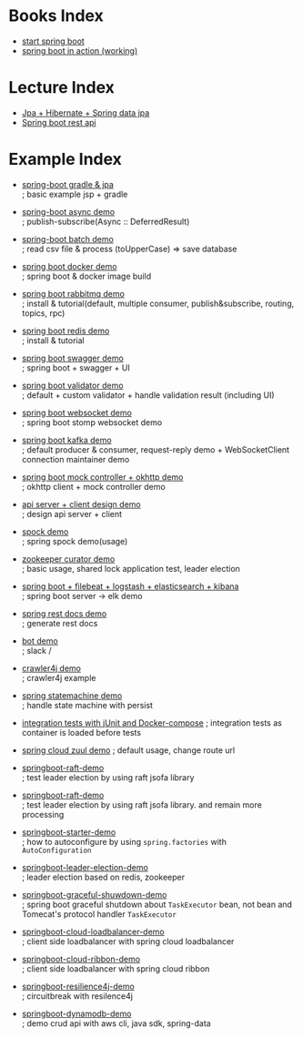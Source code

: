 # Books Index

- <a href="https://github.com/zacscoding/spring-boot-example/tree/master/book/start-spring-boot">start spring boot</a>
- <a href="https://github.com/zacscoding/spring-boot-example/tree/master/book/spring-boot-inaction">spring boot in action (working)</a>  

# Lecture Index  

- <a href="book/jpashop">Jpa + Hibernate + Spring data jpa</a>  
- <a href="book/rest-api-demo">Spring boot rest api</a>  


# Example Index

- <a href="https://github.com/zacscoding/spring-boot-example/tree/master/spring-boot-gradle"> spring-boot gradle & jpa</a>  
; basic example jsp + gradle  

- <a href="https://github.com/zacscoding/spring-boot-example/tree/master/springboot-async-demo"> spring-boot async demo</a>    
; publish-subscribe(Async :: DeferredResult)  

- <a href="https://github.com/zacscoding/spring-boot-example/tree/master/springboot-batch-demo"> spring-boot batch demo</a>  
; read csv file & process (toUpperCase) => save database  

- <a href="https://github.com/zacscoding/spring-boot-example/tree/master/springboot-docker">spring boot docker demo</a>  
; spring boot & docker image build  

- <a href="https://github.com/zacscoding/spring-boot-example/tree/master/springboot-rabbitmq-demo">spring boot rabbitmq demo</a>  
; install & tutorial(default, multiple consumer, publish&subscribe, routing, topics, rpc)  

- <a href="https://github.com/zacscoding/spring-boot-example/tree/master/springboot-redis-demo">spring boot redis demo</a>  
; install & tutorial  

- <a href="https://github.com/zacscoding/spring-boot-example/tree/master/springboot-swagger-demo">spring boot swagger demo</a>  
; spring boot + swagger + UI  

- <a href="https://github.com/zacscoding/spring-boot-example/tree/master/springboot-validator-demo">spring boot validator demo</a>  
; default + custom validator + handle validation result (including UI)  

- <a href="https://github.com/zacscoding/spring-boot-example/tree/master/springboot-websocket-demo">spring boot websocket demo</a>  
; spring boot stomp websocket demo  

- <a href="https://github.com/zacscoding/spring-boot-example/tree/master/springboot-kafka-demo">spring boot kafka demo</a>  
; default producer & consumer, request-reply demo + WebSocketClient connection maintainer demo  

- <a href="https://github.com/zacscoding/spring-boot-example/tree/master/springboot-okhttp-demo">spring boot mock controller + okhttp demo</a>  
; okhttp client + mock controller demo  

- <a href="https://github.com/zacscoding/spring-boot-example/tree/master/springboot-api-design-demo">api server + client design demo </a>  
; design api server + client  

- <a href="https://github.com/zacscoding/spring-boot-example/tree/master/springboot-spock-demo">spock demo</a>  
; spring spock demo(usage)  

- <a href="springboot-curator-demo"> zookeeper curator demo </a>  
; basic usage, shared lock application test, leader election  

- <a href="springboot-elk-demo"> spring boot + filebeat + logstash + elasticsearch + kibana</a>  
; spring boot server -> elk demo  

- <a href="springboot-rest-docs-demo"> spring rest docs demo </a>  
; generate rest docs  

- <a href="springboot-bot-demo">bot demo</a>  
; slack /

- <a href="springboot-crawler4j-demo">crawler4j demo </a>  
; crawler4j example  

- <a href="springboot-statemachine-demo">spring statemachine demo </a>  
; handle state machine with persist  

- <a href="springboot-integration-tests-with-compose">integration tests with jUnit and Docker-compose</a>
; integration tests as container is loaded before tests

- <a href="springboot-zuul-demo">spring cloud zuul demo</a>
; default usage, change route url  

- <a href="springboot-raft-demo">springboot-raft-demo</a>  
; test leader election by using raft jsofa library  

- <a href="springboot-raft-demo">springboot-raft-demo</a>  
; test leader election by using raft jsofa library. and remain more processing  

- <a href="springboot-starter-demo">springboot-starter-demo</a>  
; how to autoconfigure by using `spring.factories` with `AutoConfiguration`  

- <a href="springboot-leader-election-demo">springboot-leader-election-demo</a>  
; leader election based on redis, zookeeper  

- <a href="springboot-graceful-shuwdown-demo">springboot-graceful-shuwdown-demo</a>  
; spring boot graceful shutdown about `TaskExecutor` bean, not bean and Tomecat's protocol handler `TaskExecutor`  

- <a href="springboot-cloud-loadbalancer-demo">springboot-cloud-loadbalancer-demo</a>  
; client side loadbalancer with spring cloud loadbalancer  

- <a href="springboot-cloud-ribbon-demo">springboot-cloud-ribbon-demo</a>  
; client side loadbalancer with spring cloud ribbon  

- <a href="springboot-resilience4j-demo">springboot-resilience4j-demo</a>  
; circuitbreak with resilence4j  

- <a href="springboot-dynamodb-demo">springboot-dynamodb-demo</a>  
; demo crud api with aws cli, java sdk, spring-data  


  
